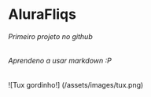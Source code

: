# AluraFliqs

###### Primeiro projeto no github
###### Aprendeno a usar markdown :P
![Tux gordinho!] (/assets/images/tux.png)
